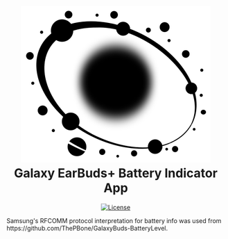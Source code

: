 <div align="center">
  <p>
    <h1>
      <a href="https://github.com/agnesk92/GalaxyBudsPlusBattery">
        <img src="icons/galaxy-small.svg" alt="Galaxy EarBuds+ App" />
      </a>
      <br />
      Galaxy EarBuds+ Battery Indicator App
    </h1>
  </p>
  <p>
    <a href="https://github.com/agnesk92/GalaxyBudsPlusBattery/blob/main/LICENSE">
        <img src="https://img.shields.io/apm/l/galaxybuds+battery?style=flat-square" alt="License" />
    </a>
  </p>
</div>

<p>
    Samsung's RFCOMM protocol interpretation for battery info was used from https://github.com/ThePBone/GalaxyBuds-BatteryLevel.
</p>
